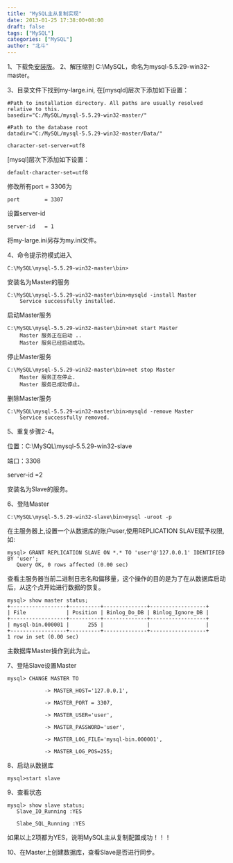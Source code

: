```yaml
---
title: "MySQL主从复制实现"
date: 2013-01-25 17:38:00+08:00
draft: false
tags: ["MySQL"]
categories: ["MySQL"]
author: "北斗"
---
```


1、下载免[安装版](http://cdn.mysql.com/Downloads/MySQL-5.5/mysql-5.5.29-win32.zip)。
2、解压缩到  C:\MySQL，命名为mysql-5.5.29-win32-master。

3、目录文件下找到my-large.ini, 在[mysqld]层次下添加如下设置：

```
#Path to installation directory. All paths are usually resolved relative to this.
basedir="C:/MySQL/mysql-5.5.29-win32-master/"

#Path to the database root
datadir="C:/MySQL/mysql-5.5.29-win32-master/Data/"

character-set-server=utf8
```
 [mysql]层次下添加如下设置：

```
default-character-set=utf8
```
 修改所有port  = 3306为

```
port        = 3307
```
 设置server-id

```
server-id   = 1
```

将my-large.ini另存为my.ini文件。

4、命令提示符模式进入

```
C:\MySQL\mysql-5.5.29-win32-master\bin>
```
安装名为Master的服务

```
C:\MySQL\mysql-5.5.29-win32-master\bin>mysqld -install Master
    Service successfully installed.
```
启动Master服务

```
C:\MySQL\mysql-5.5.29-win32-master\bin>net start Master
    Master 服务正在启动 ..
    Master 服务已经启动成功。
```
停止Master服务

```
C:\MySQL\mysql-5.5.29-win32-master\bin>net stop Master
    Master 服务正在停止.
    Master 服务已成功停止。
```
删除Master服务

```
C:\MySQL\mysql-5.5.29-win32-master\bin>mysqld -remove Master
    Service successfully removed.
```
5、重复步骤2-4。

位置：C:\MySQL\mysql-5.5.29-win32-slave

端口：3308

server-id    =2

安装名为Slave的服务。

6、登陆Master

```
C:\MySQL\mysql-5.5.29-win32-slave\bin>mysql -uroot -p
```
 在主服务器上,设置一个从数据库的账户user,使用REPLICATION SLAVE赋予权限,如:

```
mysql> GRANT REPLICATION SLAVE ON *.* TO 'user'@'127.0.0.1' IDENTIFIED BY 'user';
   Query OK, 0 rows affected (0.00 sec)
```
查看主服务器当前二进制日志名和偏移量，这个操作的目的是为了在从数据库启动后，从这个点开始进行数据的恢复。

```
mysql> show master status;
+------------------+----------+--------------+------------------+
| File             | Position | Binlog_Do_DB | Binlog_Ignore_DB |
+------------------+----------+--------------+------------------+
| mysql-bin.000001 |      255 |              |                  |
+------------------+----------+--------------+------------------+
1 row in set (0.00 sec)
```
主数据库Master操作到此为止。

7、登陆Slave设置Master

```
mysql> CHANGE MASTER TO

            -> MASTER_HOST='127.0.0.1',

            -> MASTER_PORT = 3307,

            -> MASTER_USER='user',

            -> MASTER_PASSWORD='user',

            -> MASTER_LOG_FILE='mysql-bin.000001',

            -> MASTER_LOG_POS=255;
```
8、启动从数据库


```
mysql>start slave
```
 9、查看状态

```
mysql> show slave status;
   Slave_IO_Running :YES

   Slabe_SQL_Running :YES
```
如果以上2项都为YES，说明MySQL主从复制配置成功！！！

10、在Master上创建数据库，查看Slave是否进行同步。

